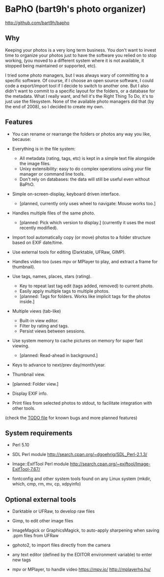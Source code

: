 BaPhO (bart9h's photo organizer)
================================

http://github.com/bart9h/bapho


Why
---

Keeping your photos is a very long term business.
You don't want to invest time to organize your photos
just to have the software you relied on to stop working,
(you moved to a different system where it is not available,
it stopped being maintained or supported, etc).

I tried some photo managers, but I was always wary of
committing to a specific software. Of course, if I choose
an open source software, I could code a export/import
tool if I decide to switch to another one.
But I also didn't want to commit to a specific layout
for the folders, or a database for the metadata.
What I really want, and fell it's the Right Thing To Do,
it's to just use the filesystem.
None of the available photo managers did that (by the end of 2008),
so I decided to create my own.


Features
--------

- You can rename or rearrange the folders or photos
  any way you like, because:

- Everything is in the file system:
  - All metadata (rating, tags, etc) is kept in
    a simple text file alongside the image files.
  - Unixy extensibility: easy to do complex operations
    using your file manager or command line tools.
  - Don't rely on databases:
    the data will still be useful even without BaPhO.

- Simple on-screen-display, keyboard driven interface.
  - [planned, currently only uses wheel to navigate: Mouse works too.]

- Handles multiple files of the same photo.
  - [planned: Pick which version to display.]
    (currently it uses the most recently modified).

- Import tool automatically copy (or move) photos to
  a folder structure based on EXIF date/time.

- Use external tools for editing (Darktable, UFRaw, GIMP).

- Handles video too (uses mpv or MPlayer to play,
  and extract a frame for thumbnail).

- Use tags, names, places, stars (rating).
  - Key to repeat last tag edit (tags added, removed) to current photo.
  - Easily apply multiple tags to multiple photos.
  - [planned: Tags for folders.
    Works like implicit tags for the photos inside.]

- Multiple views (tab-like)
  - Built-in view editor.
  - Filter by rating and tags.
  - Persist views between sessions.

- Use system memory to cache pictures on memory
  for super fast viewing.
  - [planned: Read-ahead in background.]

- Keys to advance to next/prev day/month/year.

- Thumbnail view.

- [planned: Folder view.]

- Display EXIF info.

- Print files from selected photos to stdout,
  to facilitate integration with other tools.

(check the [TODO file](TODO.md) for known bugs and more planned features)


System requirements
-------------------

- Perl 5.10

- SDL Perl module
  <http://search.cpan.org/~dgoehrig/SDL_Perl-2.1.3/>

- Image::ExifTool Perl module
  <http://search.cpan.org/~exiftool/Image-ExifTool-7.67/>

- fontconfig and other system tools found on
  any Linux system (mkdir, which, cmp, rm, mv, cp, xdpyinfo)


Optional external tools
-----------------------

- Darktable or UFRaw, to develop raw files

- Gimp, to edit other image files

- ImageMagick or GraphicsMagick, to auto-apply sharpening
  when saving .ppm files from UFRaw

- gphoto2, to import files directly from the camera

- any text editor (defined by the EDITOR environment variable)
  to enter new tags

- mpv or MPlayer, to handle video
  https://mpv.io/
  http://mplayerhq.hu/

